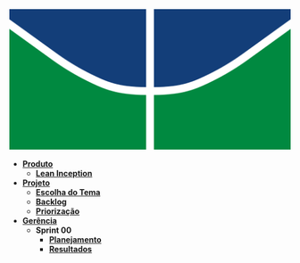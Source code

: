 <img src="assets/img/logoUnB.png" alt="Logo da UNB" />

- [**Produto**](_docs/produto/README.md)
  - [**Lean Inception**](_docs/produto/lean_inception.md)
- [**Projeto**](_docs/projeto/README.md)
  - [**Escolha do Tema**](_docs/projeto/themes_vote.md)
  - [**Backlog**](_docs/projeto/backlog.md)
  - [**Priorização**](_docs/projeto/priorizacao.md)
- [**Gerência**](_docs/gerência/README.md)
  - **Sprint 00**
    - [**Planejamento**](_docs/gerência/sprint0/plaining.md)
    - [**Resultados**](_docs/gerência/sprint0/results.md)
